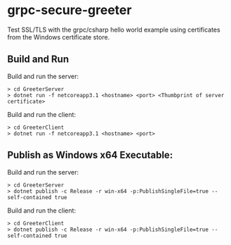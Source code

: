 # grpc-secure-greeter
Test SSL/TLS with the grpc/csharp hello world example using certificates from the Windows certificate store.

## Build and Run

Build and run the server:

```
> cd GreeterServer
> dotnet run -f netcoreapp3.1 <hostname> <port> <Thumbprint of server certificate>
```

Build and run the client:

```
> cd GreeterClient
> dotnet run -f netcoreapp3.1 <hostname> <port>
```

## Publish as Windows x64 Executable:

Build and run the server:

```
> cd GreeterServer
> dotnet publish -c Release -r win-x64 -p:PublishSingleFile=true --self-contained true
```

Build and run the client:

```
> cd GreeterClient
> dotnet publish -c Release -r win-x64 -p:PublishSingleFile=true --self-contained true
```

## 